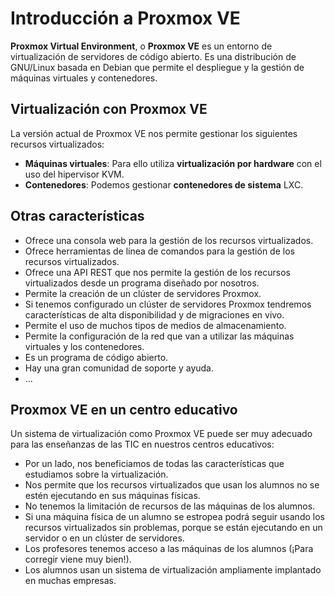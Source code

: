 # Introducción a Proxmox VE

**Proxmox Virtual Environment**, o **Proxmox VE** es un entorno de virtualización de servidores de código abierto. Es una distribución de GNU/Linux basada en Debian que permite el despliegue y la gestión de máquinas virtuales y contenedores.

## Virtualización con Proxmox VE

La versión actual de Proxmox VE nos permite gestionar los siguientes recursos virtualizados:

* **Máquinas virtuales**: Para ello utiliza **virtualización por hardware** con el uso del hipervisor KVM.
* **Contenedores**: Podemos gestionar **contenedores de sistema** LXC.

## Otras características

* Ofrece una consola web para la gestión de los recursos virtualizados.
* Ofrece herramientas de línea de comandos para la gestión de los recursos virtualizados.
* Ofrece una API REST que nos permite la gestión de los recursos virtualizados desde un programa diseñado por nosotros.
* Permite la creación de un clúster de servidores Proxmox.
* Si tenemos configurado un clúster de servidores Proxmox tendremos características de alta disponibilidad y de migraciones en vivo.
* Permite el uso de muchos tipos de medios de almacenamiento.
* Permite la configuración de la red que van a utilizar las máquinas virtuales y los contenedores.
* Es un programa de código abierto.
* Hay una gran comunidad de soporte y ayuda.
* ...

## Proxmox VE en un centro educativo

Un sistema de virtualización como Proxmox VE puede ser muy adecuado para las enseñanzas de las TIC en nuestros centros educativos:

* Por un lado, nos beneficiamos de todas las características que estudiamos sobre la virtualización.
* Nos permite que los recursos virtualizados que usan los alumnos no se estén ejecutando en sus máquinas físicas.
* No tenemos la limitación de recursos de las máquinas de los alumnos.
* Si una máquina física de un alumno se estropea podrá seguir usando los recursos virtualizados sin problemas, porque se están ejecutando en un servidor o en un clúster de servidores.
* Los profesores tenemos acceso a las máquinas de los alumnos (¡Para corregir viene muy bien!).
* Los alumnos usan un sistema de virtualización ampliamente implantado en muchas empresas.
